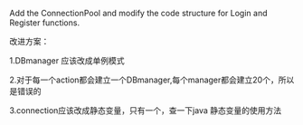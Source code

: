 Add the ConnectionPool and modify the code structure for Login and Register functions.

改进方案：

1.DBmanager 应该改成单例模式

2.对于每一个action都会建立一个DBmanager,每个manager都会建立20个，所以是错误的

3.connection应该改成静态变量，只有一个，查一下java 静态变量的使用方法
